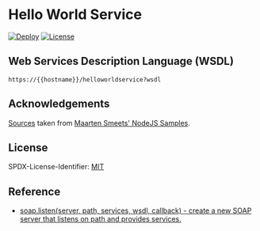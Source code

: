 # Hello World Service

[![Deploy](https://img.shields.io/badge/deploy-heroku-7056bf?style=flat-square)](https://heroku.com/deploy)
[![License](https://img.shields.io/badge/license-MIT-blue?style=flat-square)](https://spdx.org/licenses/MIT.html)

## Web Services Description Language (WSDL)

```
https://{{hostname}}/helloworldservice?wsdl
```

## Acknowledgements

[Sources](https://github.com/MaartenSmeets/nodejssamples/tree/master/nodexml) taken from [Maarten Smeets' NodeJS Samples](https://github.com/MaartenSmeets/nodejssamples).

## License

SPDX-License-Identifier: [MIT](LICENSE)

## Reference

- [soap.listen(server, path, services, wsdl, callback) - create a new SOAP server that listens on path and provides services.](https://github.com/vpulim/node-soap#soaplistenserver-path-services-wsdl-callback---create-a-new-soap-server-that-listens-on-path-and-provides-services)
